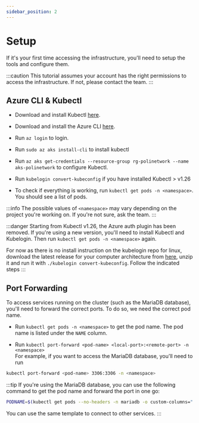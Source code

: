 ```yaml
---
sidebar_position: 2
---
```

# Setup

If it's your first time accessing the infrastructure, you'll need to setup the tools and configure them.

:::caution
This tutorial assumes your account has the right permissions to access the infrastructure. If not, please contact the team.
:::

## Azure CLI & Kubectl

- Download and install Kubectl [here](https://kubernetes.io/docs/tasks/tools/install-kubectl/).

- Download and install the Azure CLI [here](https://docs.microsoft.com/en-us/cli/azure/install-azure-cli?view=azure-cli-latest).

- Run ```az login``` to login.

- Run ```sudo az aks install-cli``` to install kubectl

- Run ```az aks get-credentials --resource-group rg-polinetwork --name aks-polinetwork``` to configure Kubectl.

- Run ```kubelogin convert-kubeconfig``` if you have installed Kubectl > v1.26

- To check if everything is working, run ```kubectl get pods -n <namespace>```. You should see a list of pods.

:::info
The possible values of ```<namespace>``` may vary depending on the project you're working on. If you're not sure, ask the team.
:::

:::danger
Starting from Kubectl v1.26, the Azure auth plugin has been removed. If you're using a new version, you'll need to install Kubectl and Kubelogin. Then run ```kubectl get pods -n <namespace>``` again.

For now as there is no install instruction on the kubelogin repo for linux, download the latest release for your computer architecture from [here](https://github.com/Azure/kubelogin/releases), unzip it and run it with `./kubelogin convert-kubeconfig`. Follow the indicated steps
:::

## Port Forwarding

To access services running on the cluster (such as the MariaDB database), you'll need to forward the correct ports. To do so, we need the correct pod name.

- Run ```kubectl get pods -n <namespace>``` to get the pod name. The pod name is listed under the ```NAME``` column.

- Run ```kubectl port-forward <pod-name> <local-port>:<remote-port> -n <namespace>```  
For example, if you want to access the MariaDB database, you'll need to run

```sh
kubectl port-forward <pod-name> 3306:3306 -n <namespace>
```

:::tip
If you're using the MariaDB database, you can use the following command to get the pod name and forward the port in one go:  

```sh
PODNAME=$(kubectl get pods --no-headers -n mariadb -o custom-columns=":metadata.name" | tail -1); kubectl port-forward -n mariadb $PODNAME 3306:3306
```

You can use the same template to connect to other services.
:::
